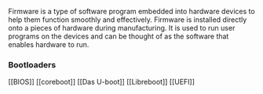 Firmware is a type of software program embedded into hardware devices to help them function smoothly and effectively.
Firmware is installed directly onto a pieces of hardware during manufacturing. It is used to run user programs on the devices and can be thought of as the software that enables hardware to run.

### Bootloaders 
[[BIOS]]
[[coreboot]]
[[Das U-boot]]
[[Libreboot]]
[[UEFI]]
